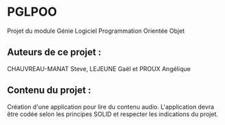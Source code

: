 # PGLPOO
Projet du module Génie Logiciel Programmation Orientée Objet


## Auteurs de ce projet :

CHAUVREAU-MANAT Steve, LEJEUNE Gaël et PROUX Angélique

## Contenu du projet :

Création d'une application pour lire du contenu audio.
L'application devra être codée selon les principes SOLID et respecter les indications du projet.
